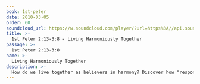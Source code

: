 ```yaml
---
book: 1st-peter
date: 2010-03-05
order: 60
soundcloud_url: https://w.soundcloud.com/player/?url=https%3A//api.soundcloud.com/tracks/
title: >-
  1st Peter 2:13-3:8 - Living Harmoniously Together
passage: >-
  1st Peter 2:13-3:8
name: >-
  Living Harmoniously Together
description: >-
  How do we live together as believers in harmony? Discover how "responsible submission" plays a major role in Christian unity.
---
```


